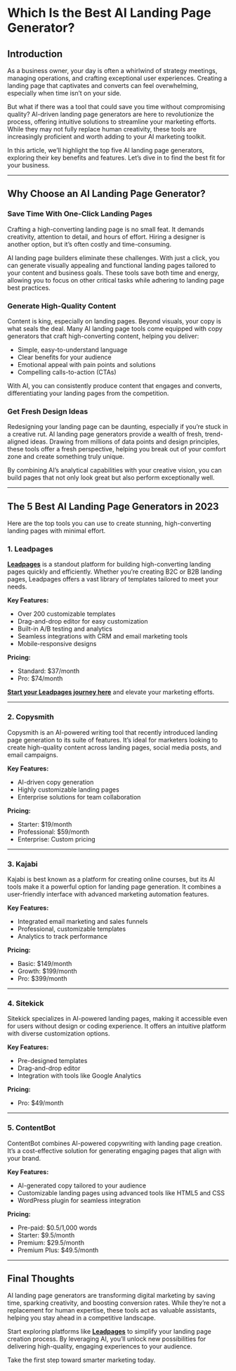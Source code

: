# Which Is the Best AI Landing Page Generator?

## Introduction

As a business owner, your day is often a whirlwind of strategy meetings, managing operations, and crafting exceptional user experiences. Creating a landing page that captivates and converts can feel overwhelming, especially when time isn’t on your side.

But what if there was a tool that could save you time without compromising quality? AI-driven landing page generators are here to revolutionize the process, offering intuitive solutions to streamline your marketing efforts. While they may not fully replace human creativity, these tools are increasingly proficient and worth adding to your AI marketing toolkit.

In this article, we’ll highlight the top five AI landing page generators, exploring their key benefits and features. Let’s dive in to find the best fit for your business.

---

## Why Choose an AI Landing Page Generator?

### Save Time With One-Click Landing Pages

Crafting a high-converting landing page is no small feat. It demands creativity, attention to detail, and hours of effort. Hiring a designer is another option, but it’s often costly and time-consuming.

AI landing page builders eliminate these challenges. With just a click, you can generate visually appealing and functional landing pages tailored to your content and business goals. These tools save both time and energy, allowing you to focus on other critical tasks while adhering to landing page best practices.

### Generate High-Quality Content

Content is king, especially on landing pages. Beyond visuals, your copy is what seals the deal. Many AI landing page tools come equipped with copy generators that craft high-converting content, helping you deliver:

- Simple, easy-to-understand language
- Clear benefits for your audience
- Emotional appeal with pain points and solutions
- Compelling calls-to-action (CTAs)

With AI, you can consistently produce content that engages and converts, differentiating your landing pages from the competition.

### Get Fresh Design Ideas

Redesigning your landing page can be daunting, especially if you’re stuck in a creative rut. AI landing page generators provide a wealth of fresh, trend-aligned ideas. Drawing from millions of data points and design principles, these tools offer a fresh perspective, helping you break out of your comfort zone and create something truly unique.

By combining AI’s analytical capabilities with your creative vision, you can build pages that not only look great but also perform exceptionally well.

---

## The 5 Best AI Landing Page Generators in 2023

Here are the top tools you can use to create stunning, high-converting landing pages with minimal effort.

### **1. Leadpages**

[**Leadpages**](https://bit.ly/LEadPages) is a standout platform for building high-converting landing pages quickly and efficiently. Whether you’re creating B2C or B2B landing pages, Leadpages offers a vast library of templates tailored to meet your needs.

**Key Features:**
- Over 200 customizable templates
- Drag-and-drop editor for easy customization
- Built-in A/B testing and analytics
- Seamless integrations with CRM and email marketing tools
- Mobile-responsive designs

**Pricing:**
- Standard: $37/month
- Pro: $74/month

[**Start your Leadpages journey here**](https://bit.ly/LEadPages) and elevate your marketing efforts.

---

### **2. Copysmith**

Copysmith is an AI-powered writing tool that recently introduced landing page generation to its suite of features. It’s ideal for marketers looking to create high-quality content across landing pages, social media posts, and email campaigns.

**Key Features:**
- AI-driven copy generation
- Highly customizable landing pages
- Enterprise solutions for team collaboration

**Pricing:**
- Starter: $19/month
- Professional: $59/month
- Enterprise: Custom pricing

---

### **3. Kajabi**

Kajabi is best known as a platform for creating online courses, but its AI tools make it a powerful option for landing page generation. It combines a user-friendly interface with advanced marketing automation features.

**Key Features:**
- Integrated email marketing and sales funnels
- Professional, customizable templates
- Analytics to track performance

**Pricing:**
- Basic: $149/month
- Growth: $199/month
- Pro: $399/month

---

### **4. Sitekick**

Sitekick specializes in AI-powered landing pages, making it accessible even for users without design or coding experience. It offers an intuitive platform with diverse customization options.

**Key Features:**
- Pre-designed templates
- Drag-and-drop editor
- Integration with tools like Google Analytics

**Pricing:**
- Pro: $49/month

---

### **5. ContentBot**

ContentBot combines AI-powered copywriting with landing page creation. It’s a cost-effective solution for generating engaging pages that align with your brand.

**Key Features:**
- AI-generated copy tailored to your audience
- Customizable landing pages using advanced tools like HTML5 and CSS
- WordPress plugin for seamless integration

**Pricing:**
- Pre-paid: $0.5/1,000 words
- Starter: $9.5/month
- Premium: $29.5/month
- Premium Plus: $49.5/month

---

## Final Thoughts

AI landing page generators are transforming digital marketing by saving time, sparking creativity, and boosting conversion rates. While they’re not a replacement for human expertise, these tools act as valuable assistants, helping you stay ahead in a competitive landscape.

Start exploring platforms like [**Leadpages**](https://bit.ly/LEadPages) to simplify your landing page creation process. By leveraging AI, you’ll unlock new possibilities for delivering high-quality, engaging experiences to your audience.

Take the first step toward smarter marketing today.
